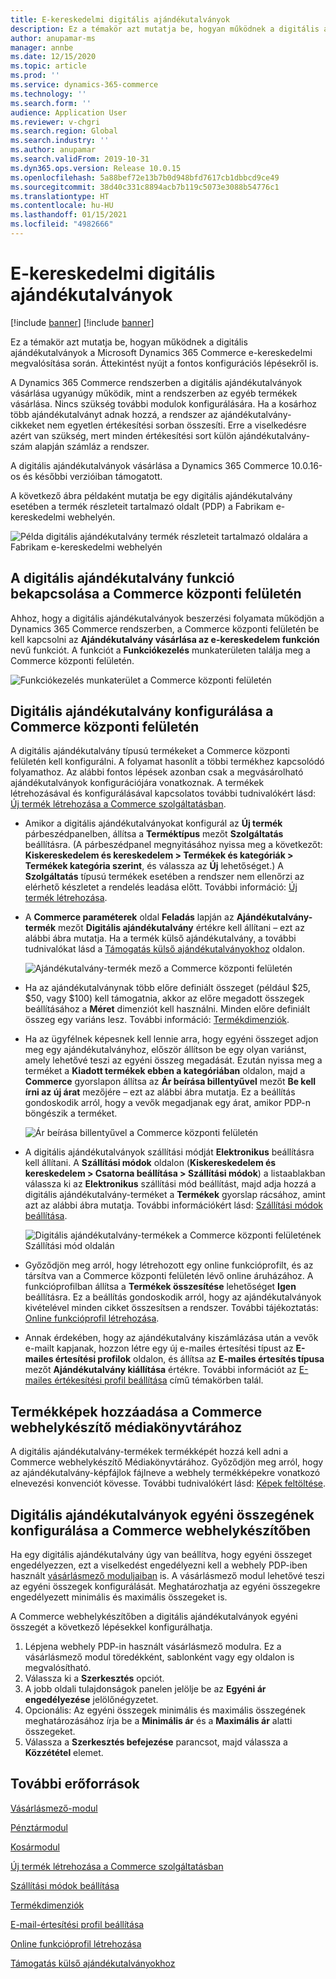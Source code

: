 ```yaml
---
title: E-kereskedelmi digitális ajándékutalványok
description: Ez a témakör azt mutatja be, hogyan működnek a digitális ajándékutalványok a Microsoft Dynamics 365 Commerce e-kereskedelmi megvalósítása során. Áttekintést nyújt a fontos konfigurációs lépésekről is.
author: anupamar-ms
manager: annbe
ms.date: 12/15/2020
ms.topic: article
ms.prod: ''
ms.service: dynamics-365-commerce
ms.technology: ''
ms.search.form: ''
audience: Application User
ms.reviewer: v-chgri
ms.search.region: Global
ms.search.industry: ''
ms.author: anupamar
ms.search.validFrom: 2019-10-31
ms.dyn365.ops.version: Release 10.0.15
ms.openlocfilehash: 5a88bef72e13b7b0d948bfd7617cb1dbbcd9ce49
ms.sourcegitcommit: 38d40c331c8894acb7b119c5073e3088b54776c1
ms.translationtype: HT
ms.contentlocale: hu-HU
ms.lasthandoff: 01/15/2021
ms.locfileid: "4982666"
---
```

# <a name="e-commerce-digital-gift-cards"></a>E-kereskedelmi digitális ajándékutalványok

[!include [banner](includes/banner.md)]
[!include [banner](includes/preview-banner.md)]

Ez a témakör azt mutatja be, hogyan működnek a digitális ajándékutalványok a Microsoft Dynamics 365 Commerce e-kereskedelmi megvalósítása során. Áttekintést nyújt a fontos konfigurációs lépésekről is.

A Dynamics 365 Commerce rendszerben a digitális ajándékutalványok vásárlása ugyanúgy működik, mint a rendszerben az egyéb termékek vásárlása. Nincs szükség további modulok konfigurálására. Ha a kosárhoz több ajándékutalványt adnak hozzá, a rendszer az ajándékutalvány-cikkeket nem egyetlen értékesítési sorban összesíti. Erre a viselkedésre azért van szükség, mert minden értékesítési sort külön ajándékutalvány-szám alapján számláz a rendszer.

A digitális ajándékutalványok vásárlása a Dynamics 365 Commerce 10.0.16-os és későbbi verzióiban támogatott.

A következő ábra példaként mutatja be egy digitális ajándékutalvány esetében a termék részleteit tartalmazó oldalt (PDP) a Fabrikam e-kereskedelmi webhelyén.

![Példa digitális ajándékutalvány termék részleteit tartalmazó oldalára a Fabrikam e-kereskedelmi webhelyén](./media/GiftcardPDP.PNG)

## <a name="turn-on-the-digital-gift-card-feature-in-commerce-headquarters"></a>A digitális ajándékutalvány funkció bekapcsolása a Commerce központi felületén

Ahhoz, hogy a digitális ajándékutalványok beszerzési folyamata működjön a Dynamics 365 Commerce rendszerben, a Commerce központi felületén be kell kapcsolni az **Ajándékutalvány vásárlása az e-kereskedelem funkción** nevű funkciót. A funkciót a **Funkciókezelés** munkaterületen találja meg a Commerce központi felületén.

![Funkciókezelés munkaterület a Commerce központi felületén](./media/Featureflag.PNG)

## <a name="configure-a-digital-gift-card-in-commerce-headquarters"></a>Digitális ajándékutalvány konfigurálása a Commerce központi felületén

A digitális ajándékutalvány típusú termékeket a Commerce központi felületén kell konfigurálni. A folyamat hasonlít a többi termékhez kapcsolódó folyamathoz. Az alábbi fontos lépések azonban csak a megvásárolható ajándékutalványok konfigurációjára vonatkoznak. A termékek létrehozásával és konfigurálásával kapcsolatos további tudnivalókért lásd: [Új termék létrehozása a Commerce szolgáltatásban](create-new-product-commerce.md).

- Amikor a digitális ajándékutalványokat konfigurál az **Új termék** párbeszédpanelben, állítsa a **Terméktípus** mezőt **Szolgáltatás** beállításra. (A párbeszédpanel megnyitásához nyissa meg a következőt: **Kiskereskedelem és kereskedelem \> Termékek és kategóriák \> Termékek kategória szerint**, és válassza az **Új** lehetőséget.) A **Szolgáltatás** típusú termékek esetében a rendszer nem ellenőrzi az elérhető készletet a rendelés leadása előtt. További információ: [Új termék létrehozása](create-new-product-commerce.md#create-a-new-product).
- A **Commerce paraméterek** oldal **Feladás** lapján az **Ajándékutalvány-termék** mezőt **Digitális ajándékutalvány** értékre kell állítani – ezt az alábbi ábra mutatja. Ha a termék külső ajándékutalvány, a további tudnivalókat lásd a [Támogatás külső ajándékutalványokhoz](./dev-itpro/gift-card.md) oldalon.

    ![Ajándékutalvány-termék mező a Commerce központi felületén](./media/PostGiftcard.png)

- Ha az ajándékutalványnak több előre definiált összeget (például $25, $50, vagy $100) kell támogatnia, akkor az előre megadott összegek beállításához a **Méret** dimenziót kell használni. Minden előre definiált összeg egy variáns lesz. További információ: [Termékdimenziók](https://docs.microsoft.com/dynamics365/supply-chain/pim/product-dimensions?toc=/dynamics365/retail/toc.json).
- Ha az ügyfélnek képesnek kell lennie arra, hogy egyéni összeget adjon meg egy ajándékutalványhoz, először állítson be egy olyan variánst, amely lehetővé teszi az egyéni összeg megadását. Ezután nyissa meg a terméket a **Kiadott termékek ebben a kategóriában** oldalon, majd a **Commerce** gyorslapon állítsa az **Ár beírása billentyűvel** mezőt **Be kell írni az új árat** mezőjére – ezt az alábbi ábra mutatja. Ez a beállítás gondoskodik arról, hogy a vevők megadjanak egy árat, amikor PDP-n böngészik a terméket.

    ![Ár beírása billentyűvel a Commerce központi felületén](./media/KeyInPrice.png)

- A digitális ajándékutalványok szállítási módját **Elektronikus** beállításra kell állítani. A **Szállítási módok** oldalon (**Kiskereskedelem és kereskedelem \> Csatorna beállítása \> Szállítási módok**) a listaablakban válassza ki az **Elektronikus** szállítási mód beállítást, majd adja hozzá a digitális ajándékutalvány-terméket a **Termékek** gyorslap rácsához, amint azt az alábbi ábra mutatja. További információkért lásd: [Szállítási módok beállítása](https://docs.microsoft.com/dynamicsax-2012/appuser-itpro/set-up-modes-of-delivery).

    ![Digitális ajándékutalvány-termékek a Commerce központi felületének Szállítási mód oldalán](./media/ElectronicMode.PNG)

- Győződjön meg arról, hogy létrehozott egy online funkcióprofilt, és az társítva van a Commerce központi felületén lévő online áruházához. A funkcióprofilban állítsa a **Termékek összesítése** lehetőséget **Igen** beállításra. Ez a beállítás gondoskodik arról, hogy az ajándékutalványok kivételével minden cikket összesítsen a rendszer. További tájékoztatás: [Online funkcióprofil létrehozása](online-functionality-profile.md).
- Annak érdekében, hogy az ajándékutalvány kiszámlázása után a vevők e-mailt kapjanak, hozzon létre egy új e-mailes értesítési típust az **E-mailes értesítési profilok** oldalon, és állítsa az **E-mailes értesítés típusa** mezőt **Ajándékutalvány kiállítása** értékre. További információt az [E-mailes értékesítési profil beállítása](email-notification-profiles.md) című témakörben talál.

## <a name="add-product-images-to-the-commerce-site-builder-media-library"></a>Termékképek hozzáadása a Commerce webhelykészítő médiakönyvtárához

A digitális ajándékutalvány-termékek termékképét hozzá kell adni a Commerce webhelykészítő Médiakönyvtárához. Győződjön meg arról, hogy az ajándékutalvány-képfájlok fájlneve a webhely termékképekre vonatkozó elnevezési konvenciót kövesse. További tudnivalókért lásd: [Képek feltöltése](dam-upload-images.md).

## <a name="configure-a-custom-amount-for-a-digital-gift-card-in-commerce-site-builder"></a>Digitális ajándékutalványok egyéni összegének konfigurálása a Commerce webhelykészítőben

Ha egy digitális ajándékutalvány úgy van beállítva, hogy egyéni összeget engedélyezzen, ezt a viselkedést engedélyezni kell a webhely PDP-iben használt [vásárlásmező moduljaiban](add-buy-box.md) is. A vásárlásmező modul lehetővé teszi az egyéni összegek konfigurálását. Meghatározhatja az egyéni összegekre engedélyezett minimális és maximális összegeket is.

A Commerce webhelykészítőben a digitális ajándékutalványok egyéni összegét a következő lépésekkel konfigurálhatja.

1. Lépjena webhely PDP-in használt vásárlásmező modulra. Ez a vásárlásmező modul töredékként, sablonként vagy egy oldalon is megvalósítható.
1. Válassza ki a **Szerkesztés** opciót.
1. A jobb oldali tulajdonságok panelen jelölje be az **Egyéni ár engedélyezése** jelölőnégyzetet.
1. Opcionális: Az egyéni összegek minimális és maximális összegének meghatározásához írja be a **Minimális ár** és a **Maximális ár** alatti összegeket.
1. Válassza a **Szerkesztés befejezése** parancsot, majd válassza a **Közzététel** elemet.

## <a name="additional-resources"></a>További erőforrások

[Vásárlásmező-modul](add-buy-box.md)

[Pénztármodul](add-checkout-module.md)

[Kosármodul](add-cart-module.md)

[Új termék létrehozása a Commerce szolgáltatásban](create-new-product-commerce.md)

[Szállítási módok beállítása](https://docs.microsoft.com/dynamicsax-2012/appuser-itpro/set-up-modes-of-delivery)

[Termékdimenziók](https://docs.microsoft.com/dynamics365/supply-chain/pim/product-dimensions?toc=/dynamics365/retail/toc.json)

[E-mail-értesítési profil beállítása](email-notification-profiles.md)

[Online funkcióprofil létrehozása](online-functionality-profile.md)

[Támogatás külső ajándékutalványokhoz](./dev-itpro/gift-card.md)
